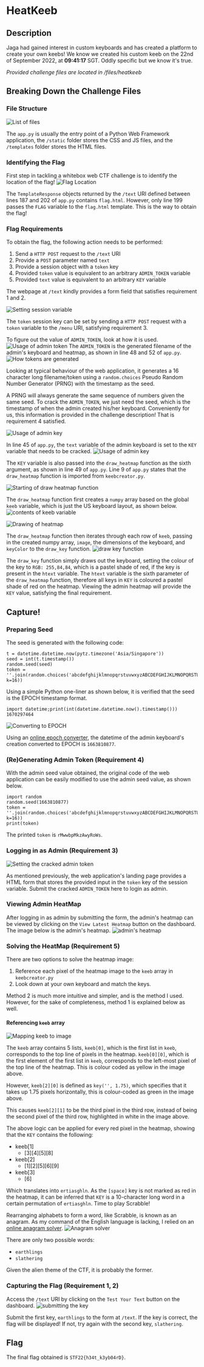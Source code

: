 # HeatKeeb
## Description
Jaga had gained interest in custom keyboards and has created a platform to create your own keebs! We know we created his custom keeb on the 22nd of September 2022, at **09:41:17** SGT. Oddly specific but we know it's true.

*Provided challenge files are located in /files/heatkeeb*

## Breaking Down the Challenge Files
### File Structure
![List of files](images/1.png)

The `app.py` is usually the entry point of a Python Web Framework application, the `/static` folder stores the CSS and JS files, and the `/templates` folder stores the HTML files.

### Identifying the Flag
First step in tackling a whitebox web CTF challenge is to identify the location of the flag!
![Flag Location](images/2.png)

The `TemplateResponse` objects returned by the `/text` URI defined between lines 187 and 202 of `app.py` contains `flag.html`.
However, only line 199 passes the `FLAG` variable to the `flag.html` template. This is the way to obtain the flag!

### Flag Requirements
To obtain the flag, the following action needs to be performed:
1. Send a `HTTP POST` request to the `/text` URI
2. Provide a `POST` parameter named `text`
3. Provide a session object with a `token` key
4. Provided `token` value is equivalent to an arbitrary `ADMIN_TOKEN` variable
5. Provided `text` value is equivalent to an arbitrary `KEY` variable

The webpage at `/text` kindly provides a form field that satisfies requirement 1 and 2.

![Setting session variable](images/3.png)

The `token` session key can be set by sending a `HTTP POST` request with a `token` variable to the `/menu` URI, satisfying requirement 3.

To figure out the value of `ADMIN_TOKEN`, look at how it is used.
![Usage of admin token](images/4.png)
The `ADMIN_TOKEN` is the generated filename of the admin's keyboard and heatmap, as shown in line 48 and 52 of `app.py`.
![How tokens are generated](images/5.png)

Looking at typical behaviour of the web application, it generates a 16 character long filename/token using a `random.choices` Pseudo Random Number Generator (PRNG) with the timestamp as the seed.

A PRNG will always generate the same sequence of numbers given the same seed. To crack the `ADMIN_TOKEN`, we just need the seed, which is the timestamp of when the admin created his/her keyboard. Conveniently for us, this information is provided in the challenge description! That is requirement 4 satisfied.

![Usage of admin key](images/6.png)

In line 45 of `app.py`, the `text` variable of the admin keyboard is set to the `KEY` variable that needs to be cracked.
![Usage of admin key](images/4.png)

The `KEY` variable is also passed into the `draw_heatmap` function as the sixth argument, as shown in line 49 of `app.py`. Line 9 of `app.py` states that the `draw_heatmap` function is imported from `keebcreator.py`.

![Starting of draw heatmap function](images/7.png)

The `draw_heatmap` function first creates a `numpy` array based on the global `keeb` variable, which is just the US keyboard layout, as shown below.
![contents of keeb variable](images/8.png)

![Drawing of heatmap](images/9.png)

The `draw_heatmap` function then iterates through each row of `keeb`, passing in the created numpy array, `image`, the dimensions of the keyboard, and `keyColor` to the `draw_key` function.
![draw key function](images/10.png)

The `draw_key` function simply draws out the keyboard, setting the colour of the key to `RGB: 255,84,84`, which is a pastel shade of red, if the key is present in the `htext` variable. The `htext` variable is the sixth parameter of the `draw_heatmap` function, therefore all keys in `KEY` is coloured a pastel shade of red on the heatmap. Viewing the admin heatmap will provide the `KEY` value, satisfying the final requirement.
## Capture!
### Preparing Seed
The seed is generated with the following code:
```
t = datetime.datetime.now(pytz.timezone('Asia/Singapore'))
seed = int(t.timestamp())
random.seed(seed)
token = ''.join(random.choices('abcdefghijklmnopqrstuvwxyzABCDEFGHIJKLMNOPQRSTUVWXYZ0123456789', k=16))
```
Using a simple Python one-liner as shown below, it is verified that the seed is the EPOCH timestamp format.
```
import datetime;print(int(datetime.datetime.now().timestamp()))
1670297464
```
![Converting to EPOCH](images/11.png)

Using an [online epoch converter](https://www.epochconverter.com/), the datetime of the admin keyboard's creation converted to EPOCH is `1663810877`.

### (Re)Generating Admin Token (Requirement 4)
With the admin seed value obtained, the original code of the web application can be easily modified to use the admin seed value, as shown below.
```
import random
random.seed(1663810877)
token = ''.join(random.choices('abcdefghijklmnopqrstuvwxyzABCDEFGHIJKLMNOPQRSTUVWXYZ0123456789', k=16))
print(token)
```
The printed `token` is `rMwwbpMkzAwyRoWs`.

### Logging in as Admin (Requirement 3)
![Setting the cracked admin token](images/12.png)

As mentioned previously, the web application's landing page provides a HTML form that stores the provided input in the `token` key of the session variable. Submit the cracked `ADMIN_TOKEN` here to login as admin.

### Viewing Admin HeatMap
After logging in as admin by submitting the form, the admin's heatmap can be viewed by clicking on the `View Latest Heatmap` button on the dashboard. The image below is the admin's heatmap.
![admin's heatmap](images/13.png)


### Solving the HeatMap (Requirement 5)
There are two options to solve the heatmap image:
1. Reference each pixel of the heatmap image to the `keeb` array in `keebcreator.py`
2. Look down at your own keyboard and match the keys.

Method 2 is much more intuitive and simpler, and is the method I used. However, for the sake of completeness, method 1 is explained below as well.
#### Referencing `keeb` array
![Mapping keeb to image](images/14.png)

The `keeb` array contains 5 lists, `keeb[0]`, which is the first list in `keeb`, corresponds to the top line of pixels in the heatmap. `keeb[0][0]`, which is the first element of the first list in `keeb`, corresponds to the left-most pixel of the top line of the heatmap. This is colour coded as yellow in the image above.

However, `keeb[2][0]` is defined as `key('', 1.75)`, which specifies that it takes up 1.75 pixels horizontally, this is colour-coded as green in the image above.

This causes `keeb[2][1]` to be the third pixel in the third row, instead of being the second pixel of the third row, highlighted in white in the image above.

The above logic can be applied for every red pixel in the heatmap, showing that the `KEY` contains the following:
- keeb[1]
    - [3][4][5][8]
- keeb[2]
    - [1][2][5][6][9]
- keeb[3]
    - [6]

Which translates into `ertiasghln`. As the `[space]` key is not marked as red in the heatmap, it can be inferred that `KEY` is a 10-character long word in a certain permutation of `ertiasghln`. Time to play Scrabble!

Rearranging alphabets to form a word, like Scrabble, is known as an anagram. As my command of the English language is lacking, I relied on an [online anagram solver](https://www.thewordfinder.com/anagram-solver/).
![Anagram solver](images/15.png)

There are only two possible words:
* `earthlings`
* `slathering`

Given the alien theme of the CTF, it is probably the former.
### Capturing the Flag (Requirement 1, 2)
Access the `/text` URI by clicking on the `Test Your Text` button on the dashboard.
![submitting the key](images/16.png)

Submit the first key, `earthlings` to the form at `/text`. If the key is correct, the flag will be displayed! If not, try again with the second key, `slathering`.
## Flag
The final flag obtained is `STF22{h34t_k3yb04rD}`.
